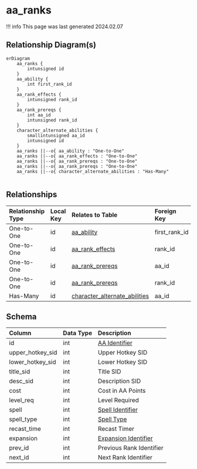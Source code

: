 # aa_ranks

!!! info
	This page was last generated 2024.02.07

## Relationship Diagram(s)

```mermaid
erDiagram
    aa_ranks {
        intunsigned id
    }
    aa_ability {
        int first_rank_id
    }
    aa_rank_effects {
        intunsigned rank_id
    }
    aa_rank_prereqs {
        int aa_id
        intunsigned rank_id
    }
    character_alternate_abilities {
        smallintunsigned aa_id
        intunsigned id
    }
    aa_ranks ||--o{ aa_ability : "One-to-One"
    aa_ranks ||--o{ aa_rank_effects : "One-to-One"
    aa_ranks ||--o{ aa_rank_prereqs : "One-to-One"
    aa_ranks ||--o{ aa_rank_prereqs : "One-to-One"
    aa_ranks ||--o{ character_alternate_abilities : "Has-Many"


```


## Relationships

| Relationship Type | Local Key | Relates to Table | Foreign Key |
| :--- | :--- | :--- | :--- |
| One-to-One | id | [aa_ability](../../schema/aas/aa_ability.md) | first_rank_id |
| One-to-One | id | [aa_rank_effects](../../schema/aas/aa_rank_effects.md) | rank_id |
| One-to-One | id | [aa_rank_prereqs](../../schema/aas/aa_rank_prereqs.md) | aa_id |
| One-to-One | id | [aa_rank_prereqs](../../schema/aas/aa_rank_prereqs.md) | rank_id |
| Has-Many | id | [character_alternate_abilities](../../schema/characters/character_alternate_abilities.md) | aa_id |


## Schema

| Column | Data Type | Description |
| :--- | :--- | :--- |
| id | int | [AA Identifier](aa_ability.md) |
| upper_hotkey_sid | int | Upper Hotkey SID |
| lower_hotkey_sid | int | Lower Hotkey SID |
| title_sid | int | Title SID |
| desc_sid | int | Description SID |
| cost | int | Cost in AA Points |
| level_req | int | Level Required |
| spell | int | [Spell Identifier](../../schema/spells/spells_new.md) |
| spell_type | int | [Spell Type](../../../../server/spells/spell-types) |
| recast_time | int | Recast Timer |
| expansion | int | [Expansion Identifier](../../../../server/operation/expansion-list) |
| prev_id | int | Previous Rank Identifier |
| next_id | int | Next Rank Identifier |

